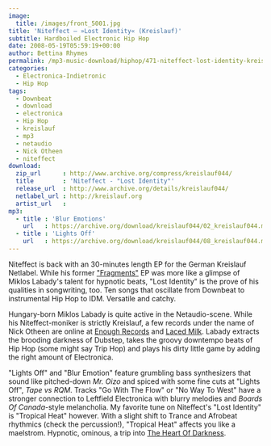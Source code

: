 ```yaml
---
image:
  title: /images/front_5001.jpg
title: 'Niteffect – »Lost Identity« (Kreislauf)'
subtitle: Hardboiled Electronic Hip Hop
date: 2008-05-19T05:59:19+00:00
author: Bettina Rhymes
permalink: /mp3-music-download/hiphop/471-niteffect-lost-identity-kreislauf
categories:
  - Electronica-Indietronic
  - Hip Hop
tags:
  - Downbeat
  - download
  - electronica
  - Hip Hop
  - kreislauf
  - mp3
  - netaudio
  - Nick Otheen
  - niteffect
download:
  zip_url      : http://www.archive.org/compress/kreislauf044/
  title        : 'Niteffect - "Lost Identity"'
  release_url  : http://www.archive.org/details/kreislauf044/
  netlabel_url : http://kreislauf.org
  artist_url   : 
mp3:
  - title : 'Blur Emotions'
    url   : https://archive.org/download/kreislauf044/02_kreislauf044.mp3
  - title : 'Lights Off'
    url   : https://archive.org/download/kreislauf044/08_kreislauf044.mp3
---
```

Niteffect is back with an 30-minutes length EP for the German Kreislauf Netlabel. While his former <a href="{{ site.url }}{{ site.baseurl }}/mp3-music-download/downbeat/262-niteffect-fragments-kreislauf" target="_blank">"Fragments"</a> EP was more like a glimpse of Miklos Labady's talent for hypnotic beats, "Lost Identity" is the prove of his qualities in songwriting, too. Ten songs that oscillate from Downbeat to instrumental Hip Hop to IDM. Versatile and catchy. <!--more-->

Hungary-born Miklos Labady is quite active in the Netaudio-scene. While his Niteffect-moniker is strictly Kreislauf, a few records under the name of Nick Otheen are online at <a href="http://www.archive.org/details/enrmp103_nick_otheen_-_pigs_might_fly" target="_blank">Enough Records</a> and <a href="http://www.archive.org/details/NickOtheen-Hikelcd084" target="_blank">Laced Milk</a>. Labady extracts the brooding darkness of Dubstep, takes the groovy downtempo beats of Hip Hop (some might say Trip Hop) and plays his dirty little game by adding the right amount of Electronica.

"Lights Off" and "Blur Emotion" feature grumbling bass synthesizers that sound like pitched-down _Mr. Oizo_ and spiced with some fine cuts at "Lights Off", _Tape vs RQM_. Tracks "Go With The Flow" or "No Way To West" have a stronger connection to Leftfield Electronica with blurry melodies and _Boards Of Canada_-style melancholia. My favorite tune on Niteffect's "Lost Identity" is "Tropical Heat" however. With a slight shift to Trance and Afrobeat rhythmics (check the percussion!), "Tropical Heat" affects you like a maelstrom. Hypnotic, ominous, a trip into <a href="http://en.wikipedia.org/wiki/Heart_of_Darkness" target="_blank">The Heart Of Darkness</a>.
